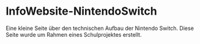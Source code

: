 # InfoWebsite-NintendoSwitch
 Eine kleine Seite über den technischen Aufbau der Nintendo Switch.
 Diese Seite wurde um Rahmen eines Schulprojektes erstellt.

